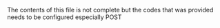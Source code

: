 The contents of this file is not complete but the codes that was provided needs to be configured especially POST 
